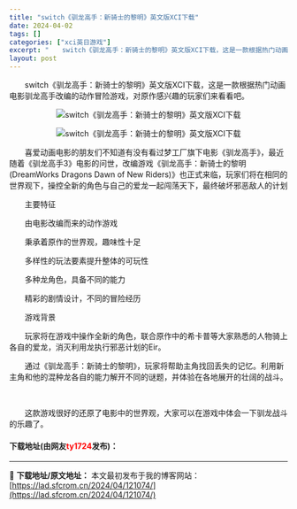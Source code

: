 ```yaml
---
title: "switch《驯龙高手：新骑士的黎明》英文版XCI下载"
date: 2024-04-02
tags: []
categories: ["xci英日游戏"]
excerpt: "　　switch《驯龙高手：新骑士的黎明》英文版XCI下载，这是一款根据热门动画电影驯龙高手改编的动作冒险游戏，对原作感兴趣的玩家们来看看吧。 　　喜爱动画电影的朋友们不知道有没有看过梦工厂旗下电影《驯龙高手》，最近随着《驯龙高手3》电影的问世，改编游戏《驯龙高手：新骑士的黎明(DreamWorks&hellip;"
layout: post
---
```


 <p>　　switch《驯龙高手：新骑士的黎明》英文版XCI下载，这是一款根据热门动画电影驯龙高手改编的动作冒险游戏，对原作感兴趣的玩家们来看看吧。</p> <p align="center"><img align="" border="0" src="https://lad.sfcrom.cn/wp-content/uploads/2024/04/20240402_660bd7cada645.webp" alt="switch《驯龙高手：新骑士的黎明》英文版XCI下载" /></p> <p align="center"><img align="" border="0" src="https://lad.sfcrom.cn/wp-content/uploads/2024/04/20240402_660bd7cb422fe.webp" alt="switch《驯龙高手：新骑士的黎明》英文版XCI下载" /></p> <p>　　喜爱动画电影的朋友们不知道有没有看过梦工厂旗下电影《驯龙高手》，最近随着《驯龙高手3》电影的问世，改编游戏《驯龙高手：新骑士的黎明(DreamWorks Dragons Dawn of New Riders)》也正式来临，玩家们将在相同的世界观下，操控全新的角色与自己的爱龙一起闯荡天下，最终破坏邪恶敌人的计划</p> <p>　　主要特征</p> <p>　　由电影改编而来的动作游戏</p> <p>　　秉承着原作的世界观，趣味性十足</p> <p>　　多样性的玩法要素提升整体的可玩性</p> <p>　　多种龙角色，具备不同的能力</p> <p>　　精彩的剧情设计，不同的冒险经历</p> <p>　　游戏背景</p> <p>　　玩家将在游戏中操作全新的角色，联合原作中的希卡普等大家熟悉的人物骑上各自的爱龙，消灭利用龙执行邪恶计划的Eir。</p> <p>　　通过《驯龙高手：新骑士的黎明》，玩家将帮助主角找回丢失的记忆。利用新主角和他的混种龙各自的能力解开不同的谜题，并体验在各地展开的壮阔的战斗。</p> <p>&nbsp;</p> <p>　　这款游戏很好的还原了电影中的世界观，大家可以在游戏中体会一下驯龙战斗的乐趣了。</p> <p><h4>下载地址(由网友<font color="red">ty1724</font>发布)：</h4></p> 

---
📖 **下载地址/原文地址：** 本文最初发布于我的博客网站：[https://lad.sfcrom.cn/2024/04/121074/](https://lad.sfcrom.cn/2024/04/121074/)
